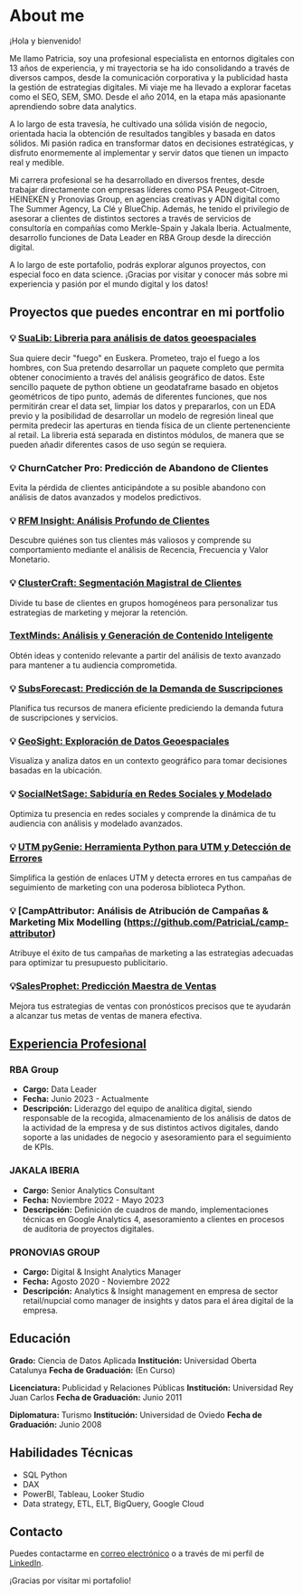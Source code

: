 
# About me

¡Hola y bienvenido!

Me llamo Patricia, soy una profesional especialista en entornos digitales con 13 años de experiencia, y mi trayectoria se ha ido consolidando a través de diversos campos, desde la comunicación corporativa y la publicidad hasta la gestión de estrategias digitales. Mi viaje me ha llevado a explorar facetas como el SEO, SEM, SMO. Desde el año 2014, en la etapa más apasionante aprendiendo sobre data analytics.

A lo largo de esta travesía, he cultivado una sólida visión de negocio, orientada hacia la obtención de resultados tangibles y basada en datos sólidos. Mi pasión radica en transformar datos en decisiones estratégicas, y disfruto enormemente al implementar y servir datos que tienen un impacto real y medible.

Mi carrera profesional se ha desarrollado en diversos frentes, desde trabajar directamente con empresas líderes como PSA Peugeot-Citroen, HEINEKEN y Pronovias Group, en agencias creativas y ADN digital como The Summer Agency, La Clé y BlueChip. Además, he tenido el privilegio de asesorar a clientes de distintos sectores a través de servicios de consultoría en compañías como Merkle-Spain y Jakala Iberia. Actualmente, desarrollo funciones de Data Leader en RBA Group desde la dirección digital.

A lo largo de este portafolio, podrás explorar algunos proyectos, con especial foco en data science.
¡Gracias por visitar y conocer más sobre mi experiencia y pasión por el mundo digital y los datos!

## Proyectos que puedes encontrar en mi portfolio 

### :bulb: [SuaLib: Libreria para análisis de datos geoespaciales](https://github.com/PatriciaL/sua_lib)

Sua quiere decir "fuego" en Euskera. Prometeo, trajo el fuego a los hombres, con Sua pretendo desarrollar un paquete completo que permita obtener conocimiento a través del análisis geográfico de datos. 
Este sencillo paquete de python obtiene un geodataframe basado en objetos geométricos de tipo punto, además de diferentes funciones, que nos permitirán crear el data set, limpiar los datos y prepararlos, con un EDA previo y la posibilidad de desarrollar un modelo de regresión lineal que permita predecir las aperturas en tienda física de un cliente pertenenciente al retail. 
La libreria está separada en distintos módulos, de manera que se pueden añadir diferentes casos de uso según se requiera.

### :bulb: ChurnCatcher Pro: Predicción de Abandono de Clientes

Evita la pérdida de clientes anticipándote a su posible abandono con análisis de datos avanzados y modelos predictivos.

### :bulb: [RFM Insight: Análisis Profundo de Clientes](https://github.com/PatriciaL/rfm-analysis)

Descubre quiénes son tus clientes más valiosos y comprende su comportamiento mediante el análisis de Recencia, Frecuencia y Valor Monetario.

### :bulb: [ClusterCraft: Segmentación Magistral de Clientes](https://github.com/PatriciaL/cluster-craft)

Divide tu base de clientes en grupos homogéneos para personalizar tus estrategias de marketing y mejorar la retención.

### [TextMinds: Análisis y Generación de Contenido Inteligente](https://github.com/PatriciaL/text-minds)

Obtén ideas y contenido relevante a partir del análisis de texto avanzado para mantener a tu audiencia comprometida.

### :bulb: [SubsForecast: Predicción de la Demanda de Suscripciones](https://github.com/PatriciaL/sub-forecast-subscription)

Planifica tus recursos de manera eficiente prediciendo la demanda futura de suscripciones y servicios.

### :bulb: [GeoSight: Exploración de Datos Geoespaciales](https://github.com/PatriciaL/geo-sight)

Visualiza y analiza datos en un contexto geográfico para tomar decisiones basadas en la ubicación.

### :bulb: [SocialNetSage: Sabiduría en Redes Sociales y Modelado](https://github.com/PatriciaL/social-set-sage)

Optimiza tu presencia en redes sociales y comprende la dinámica de tu audiencia con análisis y modelado avanzados.

### :bulb: [UTM pyGenie: Herramienta Python para UTM y Detección de Errores](https://github.com/PatriciaL/utm-pygenie)

Simplifica la gestión de enlaces UTM y detecta errores en tus campañas de seguimiento de marketing con una poderosa biblioteca Python.

### :bulb: [CampAttributor: Análisis de Atribución de Campañas & Marketing Mix Modelling (https://github.com/PatriciaL/camp-attributor)

Atribuye el éxito de tus campañas de marketing a las estrategias adecuadas para optimizar tu presupuesto publicitario.
  
### :bulb:[SalesProphet: Predicción Maestra de Ventas](https://github.com/PatriciaL/sales-prophet)

Mejora tus estrategias de ventas con pronósticos precisos que te ayudarán a alcanzar tus metas de ventas de manera efectiva.



## [Experiencia Profesional](https://www.linkedin.com/in/patricialafuente/)

### RBA Group

- **Cargo:** Data Leader
- **Fecha:** Junio 2023 - Actualmente
- **Descripción:** Liderazgo del equipo de analítica digital, siendo responsable de la recogida, almacenamiento de los análisis de datos de la actividad de la empresa y de sus distintos activos digitales, dando soporte a las unidades de negocio y asesoramiento para el seguimiento de KPIs. 

### JAKALA IBERIA

- **Cargo:** Senior Analytics Consultant
- **Fecha:** Noviembre 2022 - Mayo 2023
- **Descripción:** Definición de cuadros de mando, implementaciones técnicas en Google Analytics 4, asesoramiento a clientes en procesos de auditoria de proyectos digitales.


### PRONOVIAS GROUP

- **Cargo:** Digital & Insight Analytics Manager
- **Fecha:** Agosto 2020 - Noviembre 2022
- **Descripción:** Analytics & Insight management en empresa de sector retail/nupcial como manager de insights y datos para el área digital de la empresa.

## Educación

  **Grado:** Ciencia de Datos Aplicada
  **Institución:** Universidad Oberta Catalunya
  **Fecha de Graduación:** (En Curso)
  
  **Licenciatura:** Publicidad y Relaciones Públicas
  **Institución:** Universidad Rey Juan Carlos
  **Fecha de Graduación:** Junio 2011

  **Diplomatura:** Turismo
  **Institución:** Universidad de Oviedo
  **Fecha de Graduación:** Junio 2008

## Habilidades Técnicas

- SQL
  Python
- DAX
- PowerBI, Tableau, Looker Studio
- Data strategy, ETL, ELT, BigQuery, Google Cloud
  

## Contacto

Puedes contactarme en [correo electrónico](mailto:p.lafuente.est@gmail.com) o a través de mi perfil de [LinkedIn](https://www.linkedin.com/in/patricialafuente/).

¡Gracias por visitar mi portafolio!
